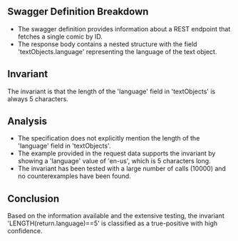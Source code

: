 ## Swagger Definition Breakdown
- The swagger definition provides information about a REST endpoint that fetches a single comic by ID.
- The response body contains a nested structure with the field 'textObjects.language' representing the language of the text object.

## Invariant
The invariant is that the length of the 'language' field in 'textObjects' is always 5 characters.

## Analysis
- The specification does not explicitly mention the length of the 'language' field in 'textObjects'.
- The example provided in the request data supports the invariant by showing a 'language' value of 'en-us', which is 5 characters long.
- The invariant has been tested with a large number of calls (10000) and no counterexamples have been found.

## Conclusion
Based on the information available and the extensive testing, the invariant 'LENGTH(return.language)==5' is classified as a true-positive with high confidence.
